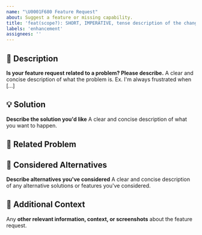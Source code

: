 ```yaml
---
name: "\U0001F680 Feature Request"
about: Suggest a feature or missing capability.
title: 'feat(scope?): SHORT, IMPERATIVE, tense description of the change'
labels: 'enhancement'
assignees: ''
---
```

<!-- **********************************************************************************************
Hey! 🍻

Please search open and closed feature requests before submitting a new feature request.
Existing features requests may present your particular feature request or similar enough
to contribute to that, thus simplify and make the feature request more clear.
*********************************************************************************************** -->

🚀 Description
---------------------------------------------------------------------------------------------------

**Is your feature request related to a problem? Please describe.**
A clear and concise description of what the problem is. Ex. I'm always frustrated when [...]

💡 Solution
---------------------------------------------------------------------------------------------------

**Describe the solution you'd like**
A clear and concise description of what you want to happen.

🔖 Related Problem
---------------------------------------------------------------------------------------------------

🔀 Considered Alternatives
---------------------------------------------------------------------------------------------------

**Describe alternatives you've considered**
A clear and concise description of any alternative solutions or features you've considered.

💬 Additional Context
---------------------------------------------------------------------------------------------------

Any **other relevant information, context, or screenshots** about the feature request.
